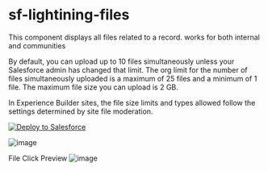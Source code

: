 # sf-lightining-files

This component displays all files related to a record. works for both internal and communities

By default, you can upload up to 10 files simultaneously unless your Salesforce admin has changed that limit. 
The org limit for the number of files simultaneously uploaded is a maximum of 25 files and a minimum of 1 file. The maximum file size you can upload is 2 GB. 

In Experience Builder sites, the file size limits and types allowed follow the settings determined by site file moderation.

<a href="https://githubsfdeploy.herokuapp.com">
  <img alt="Deploy to Salesforce"
       src="https://raw.githubusercontent.com/afawcett/githubsfdeploy/master/deploy.png">
</a>

![image](https://user-images.githubusercontent.com/36901822/224725356-f1b5fa5d-b3ea-4389-a3f9-e9cf682894e0.png)

File Click Preview
![image](https://user-images.githubusercontent.com/36901822/224725494-0daea06f-3368-47f0-a73d-77305e6ff193.png)
